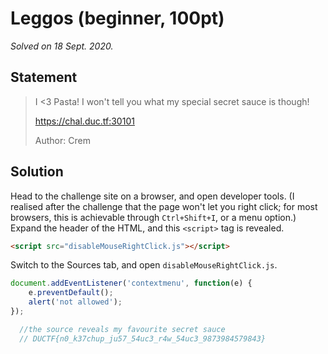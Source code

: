 # Leggos (beginner, 100pt)

_Solved on 18 Sept. 2020._

## Statement

> I <3 Pasta! I won't tell you what my special secret sauce is though!
>
> <https://chal.duc.tf:30101>
>
> Author: Crem

## Solution

Head to the challenge site on a browser, and open developer tools. (I realised after the challenge that the page won't
let you right click; for most browsers, this is achievable through `Ctrl+Shift+I`, or a menu option.) Expand the header
of the HTML, and this `<script>` tag is revealed.

```html
<script src="disableMouseRightClick.js"></script>
```

Switch to the Sources tab, and open `disableMouseRightClick.js`.

```js
document.addEventListener('contextmenu', function(e) {
    e.preventDefault();
    alert('not allowed');
});

  //the source reveals my favourite secret sauce
  // DUCTF{n0_k37chup_ju57_54uc3_r4w_54uc3_9873984579843}
```
